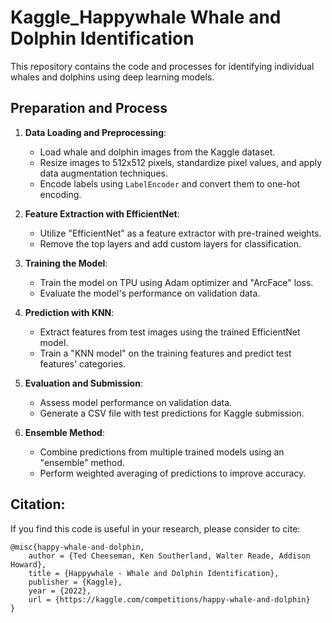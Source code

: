 # Kaggle_Happywhale Whale and Dolphin Identification
This repository contains the code and processes for identifying individual whales and dolphins using deep learning models.

## Preparation and Process

1. **Data Loading and Preprocessing**:
   - Load whale and dolphin images from the Kaggle dataset.
   - Resize images to 512x512 pixels, standardize pixel values, and apply data augmentation techniques.
   - Encode labels using `LabelEncoder` and convert them to one-hot encoding.

2. **Feature Extraction with EfficientNet**:
   - Utilize "EfficientNet" as a feature extractor with pre-trained weights.
   - Remove the top layers and add custom layers for classification.

3. **Training the Model**:
   - Train the model on TPU using Adam optimizer and "ArcFace" loss.
   - Evaluate the model's performance on validation data.

4. **Prediction with KNN**:
   - Extract features from test images using the trained EfficientNet model.
   - Train a "KNN model" on the training features and predict test features' categories.

5. **Evaluation and Submission**:
   - Assess model performance on validation data.
   - Generate a CSV file with test predictions for Kaggle submission.

6. **Ensemble Method**:
   - Combine predictions from multiple trained models using an "ensemble" method.
   - Perform weighted averaging of predictions to improve accuracy.

## Citation:
If you find this code is useful in your research, please consider to cite:

    @misc{happy-whale-and-dolphin,
        author = {Ted Cheeseman, Ken Southerland, Walter Reade, Addison Howard},
        title = {Happywhale - Whale and Dolphin Identification},
        publisher = {Kaggle},
        year = {2022},
        url = {https://kaggle.com/competitions/happy-whale-and-dolphin}
    }
